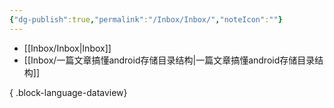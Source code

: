 ```yaml
---
{"dg-publish":true,"permalink":"/Inbox/Inbox/","noteIcon":""}
---
```


- [[Inbox/Inbox\|Inbox]]
- [[Inbox/一篇文章搞懂android存储目录结构\|一篇文章搞懂android存储目录结构]]

{ .block-language-dataview}